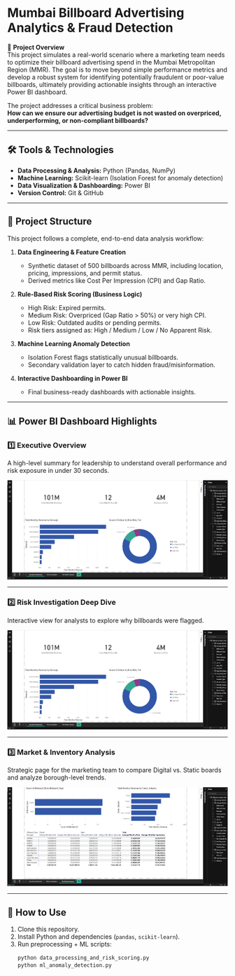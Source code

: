 # Mumbai Billboard Advertising Analytics & Fraud Detection

🚩 **Project Overview**  
This project simulates a real-world scenario where a marketing team needs to optimize their billboard advertising spend in the Mumbai Metropolitan Region (MMR). The goal is to move beyond simple performance metrics and develop a robust system for identifying potentially fraudulent or poor-value billboards, ultimately providing actionable insights through an interactive Power BI dashboard.

The project addresses a critical business problem:  
**How can we ensure our advertising budget is not wasted on overpriced, underperforming, or non-compliant billboards?**

---

## 🛠️ Tools & Technologies
- **Data Processing & Analysis:** Python (Pandas, NumPy)  
- **Machine Learning:** Scikit-learn (Isolation Forest for anomaly detection)  
- **Data Visualization & Dashboarding:** Power BI  
- **Version Control:** Git & GitHub  

---

## 📂 Project Structure
This project follows a complete, end-to-end data analysis workflow:

1. **Data Engineering & Feature Creation**
   - Synthetic dataset of 500 billboards across MMR, including location, pricing, impressions, and permit status.
   - Derived metrics like Cost Per Impression (CPI) and Gap Ratio.

2. **Rule-Based Risk Scoring (Business Logic)**
   - High Risk: Expired permits.  
   - Medium Risk: Overpriced (Gap Ratio > 50%) or very high CPI.  
   - Low Risk: Outdated audits or pending permits.  
   - Risk tiers assigned as: High / Medium / Low / No Apparent Risk.  

3. **Machine Learning Anomaly Detection**
   - Isolation Forest flags statistically unusual billboards.  
   - Secondary validation layer to catch hidden fraud/misinformation.  

4. **Interactive Dashboarding in Power BI**
   - Final business-ready dashboards with actionable insights.  

---

## 📊 Power BI Dashboard Highlights  

### 1️⃣ Executive Overview  
A high-level summary for leadership to understand overall performance and risk exposure in under 30 seconds.  

![Executive Dashboard](https://github.com/aryanpange/mumbai-billboard-analytics/blob/main/dashboard-overview.png?raw=true)  

---

### 2️⃣ Risk Investigation Deep Dive  
Interactive view for analysts to explore why billboards were flagged.  

![Risk Investigation Dashboard](https://github.com/aryanpange/mumbai-billboard-analytics/blob/main/dashboard-overview.png?raw=true)  

---

### 3️⃣ Market & Inventory Analysis  
Strategic page for the marketing team to compare Digital vs. Static boards and analyze borough-level trends.  

![Market Analysis Dashboard](https://github.com/aryanpange/mumbai-billboard-analytics/blob/main/dashboard-market-analysis.png?raw=true)  

---

## 🚀 How to Use
1. Clone this repository.  
2. Install Python and dependencies (`pandas`, `scikit-learn`).  
3. Run preprocessing + ML scripts:
   ```bash
   python data_processing_and_risk_scoring.py  
   python ml_anomaly_detection.py  
